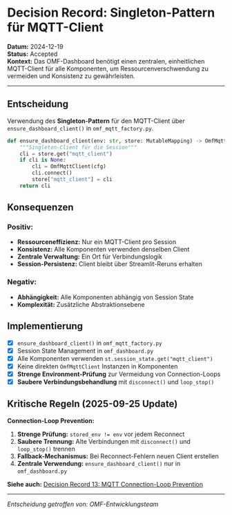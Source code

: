 # Decision Record: Singleton-Pattern für MQTT-Client

**Datum:** 2024-12-19  
**Status:** Accepted  
**Kontext:** Das OMF-Dashboard benötigt einen zentralen, einheitlichen MQTT-Client für alle Komponenten, um Ressourcenverschwendung zu vermeiden und Konsistenz zu gewährleisten.

---

## Entscheidung

Verwendung des **Singleton-Pattern** für den MQTT-Client über `ensure_dashboard_client()` in `omf_mqtt_factory.py`.

```python
def ensure_dashboard_client(env: str, store: MutableMapping) -> OmfMqttClient:
    """Singleton-Client für die Session"""
    cli = store.get("mqtt_client")
    if cli is None:
        cli = OmfMqttClient(cfg)
        cli.connect()
        store["mqtt_client"] = cli
    return cli
```

## Konsequenzen

### Positiv:
- **Ressourceneffizienz:** Nur ein MQTT-Client pro Session
- **Konsistenz:** Alle Komponenten verwenden denselben Client
- **Zentrale Verwaltung:** Ein Ort für Verbindungslogik
- **Session-Persistenz:** Client bleibt über Streamlit-Reruns erhalten

### Negativ:
- **Abhängigkeit:** Alle Komponenten abhängig von Session State
- **Komplexität:** Zusätzliche Abstraktionsebene

## Implementierung

- [x] `ensure_dashboard_client()` in `omf_mqtt_factory.py`
- [x] Session State Management in `omf_dashboard.py`
- [x] Alle Komponenten verwenden `st.session_state.get("mqtt_client")`
- [x] Keine direkten `OmfMqttClient` Instanzen in Komponenten
- [x] **Strenge Environment-Prüfung** zur Vermeidung von Connection-Loops
- [x] **Saubere Verbindungsbehandlung** mit `disconnect()` und `loop_stop()`

## Kritische Regeln (2025-09-25 Update)

**Connection-Loop Prevention:**
1. **Strenge Prüfung:** `stored_env != env` vor jedem Reconnect
2. **Saubere Trennung:** Alte Verbindungen mit `disconnect()` und `loop_stop()` trennen
3. **Fallback-Mechanismus:** Bei Reconnect-Fehlern neuen Client erstellen
4. **Zentrale Verwendung:** `ensure_dashboard_client()` nur in `omf_dashboard.py`

**Siehe auch:** [Decision Record 13: MQTT Connection-Loop Prevention](13-mqtt-connection-loop-prevention.md)

---

*Entscheidung getroffen von: OMF-Entwicklungsteam*
